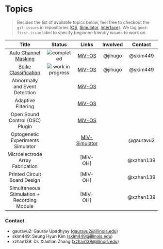 # Topics

> Besides the list of available topics below, feel free to checkout the `git-issues` in repositories ([OS](https://github.com/GazzolaLab/MiV-OS), [Simulator](https://github.com/GazzolaLab/MiV-Simulator), [Interface](https://github.com/GazzolaLab/MiV-Interface)). We tag `good-first-issue` label to specify beginner-friendly issues to work on.

|                      **Title**                       |              **Status**              |                   **Links**                    | **Involved** | **Contact** | **Deadline** |
|:----------------------------------------------------:|:------------------------------------:|:----------------------------------------------:|:------------:|:-----------:|:------------:|
| [Auto Channel Masking](MiV-AutonomousChannelMasking) |    ![completed][badge-completed]     | [MiV-OS](https://github.com/GazzolaLab/MiV-OS) |   @jihugo    |  @skim449   | (Tentative)  |
|   [Spike Classification](MiV-SpikeClassification)    | ![work in progress][badge-completed] | [MiV-OS](https://github.com/GazzolaLab/MiV-OS) |   @jihugo    |  @skim449   | (Tentative)  |
|            Abnormally and Event Detection            |                                      | [MiV-OS](https://github.com/GazzolaLab/MiV-OS) |              |             |              |
|                  Adaptive Filtering                  |                                      | [MiV-OS](https://github.com/GazzolaLab/MiV-OS) |              |             |              |
|           Open Sound Control (OSC) Plugin            |                                      | [MiV-OS](https://github.com/GazzolaLab/MiV-OS) |              |             |              |
|           Optogenetic Experiments Simulator          |                                      | [MiV-Simulator](https://github.com/GazzolaLab/MiV-Simulator) |              | @gauravu2   |              |
|           Microelectrode Array Fabrication         |                                      | [MiV-OH] |              | @xzhan139  |              |
|           Printed Circuit Board Design         |                                      | [MiV-OH] |              | @xzhan139  |              |
|           Simultaneous Stimulation + Recording Module        |                                      | [MiV-OH] |              | @xzhan139  |              |




### Contact

- gauravu2: Gaurav Upadhyay (gauravu2@illinois.edu)
- skim449: Seung Hyun Kim (skim449@illinois.edu)
- xzhan139: Dr. Xiaotian Zhang (xzhan139@illinois.edu)
 
<!-- Hyperlinks -->

[badge-inactive]: https://img.shields.io/badge/status-available-inactive?style=flat
[badge-wip]: https://img.shields.io/badge/status-work--in--progress-yellow?style=flat
[badge-completed]: https://img.shields.io/badge/status-completed-success?style=flat


